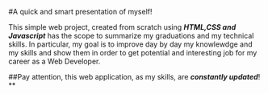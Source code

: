 #A quick and smart presentation of myself!

This simple web project, created from scratch using ***HTML,CSS and Javascript*** has the scope to summarize my graduations and my technical skills.
In particular, my goal is to improve day by day my knowlewdge and my skills and show them in order to get potential and interesting job for my career as a Web Developer.

##Pay attention, this web application, as my skills, are ***constantly updated***! **
